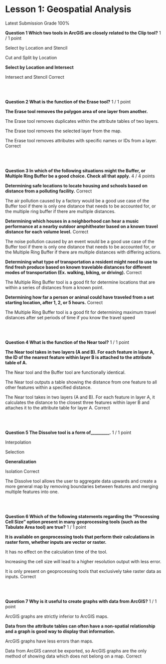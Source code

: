 # Lesson 1: Geospatial Analysis
Latest Submission Grade 100%
<br/>

**Question 1 Which two tools in ArcGIS are closely related to the Clip tool?**
1 / 1 point

Select by Location and Stencil

Cut and Split by Location

**Select by Location and Intersect**

Intersect and Stencil
Correct


<br/>
<br/>

**Question 2 What
is the function of the Erase tool?**
1 / 1 point

**The Erase tool removes the polygon area of one layer from another.**

The
Erase tool removes duplicates within
the attribute tables of two layers.    

The Erase tool removes the selected layer from the map.

The
Erase tool removes attributes with specific
names or IDs from a layer.
Correct

<br/>
<br/>

**Question 3 In
which of the following situations might the Buffer,
or Multiple Ring Buffer be a good
choice. Check all that apply.**
4 / 4 points

**Determining safe locations to locate housing
and schools based on distance from a polluting facility.** 
Correct

The air pollution caused by a
factory would be a good use case of the Buffer
tool if there is only one distance that needs to be accounted for, or the
multiple ring buffer if there are multiple distances.

**Determining which houses in a neighborhood
can hear a music performance at a nearby outdoor amphitheater based on a known
travel distance for each volume level.**
Correct

The noise pollution caused by an
event would be a good use case of the Buffer
tool if there is only one distance that needs to be accounted for, or the Multiple Ring Buffer if there are multiple distances with differing actions.

**Determining what type of transportation a
resident might need to use to find fresh produce based on known travelable
distances for different modes of transportation (Ex. walking, biking, or
driving).**
Correct

The Multiple Ring Buffer tool is a good fit for determine locations that are within a series of distances from a known point.

**Determining how far a person or animal could
have traveled from a set starting location, after 1, 2, or 5 hours.**
Correct

The Multiple Ring Buffer tool is a good fit for determining maximum travel distances after set periods of time if you know the travel speed



<br/>
<br/>

**Question 4 What
is the function of the Near tool?**
1 / 1 point

**The
Near tool takes in two layers (A and
B). For each feature in layer A, the ID of the nearest feature within layer B
is attached to the attribute table of A.**

The
Near tool and the Buffer tool are functionally identical.

The
Near tool outputs a table showing the
distance from one feature to all other features within a specified distance.

The
Near tool takes in two layers (A and
B). For each feature in layer A, it calculates the distance to the closest
three features within layer B and attaches it to the attribute table for layer
A.
Correct

<br/>
<br/>

**Question 5 The
Dissolve tool is a form of_________.**
1 / 1 point

Interpolation

Selection

**Generalization**

Isolation
Correct

The Dissolve
tool allows the user to aggregate data upwards and create a more general map by
removing boundaries between features and merging multiple features into one.


<br/>
<br/>

**Question 6 Which
of the following statements regarding the “Processing Cell Size” option present
in many geoprocessing tools (such as the Tabulate Area tool) are true?** 
1 / 1 point

**It is available on geoprocessing tools that
perform their calculations in raster form, whether inputs are vector or raster.** 

It
has no effect on the calculation time of the tool.

Increasing
the cell size will lead to a higher resolution output with less error. 

It is
only present on geoprocessing tools that exclusively take raster data as inputs.
Correct


<br/>
<br/>

**Question 7 Why
is it useful to create graphs with data from ArcGIS?** 
1 / 1 point

ArcGIS
graphs are strictly inferior to ArcGIS maps.

**Data from
the attribute tables can often have a non-spatial relationship and a graph is
good way to display that information.**

ArcGIS graphs have less errors than maps.

Data from ArcGIS cannot be exported, so
ArcGIS graphs are the only method of showing data which does not belong on a
map.
Correct



